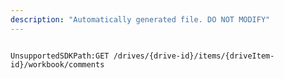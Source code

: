 ```yaml
---
description: "Automatically generated file. DO NOT MODIFY"
---
```


```powershellv2

UnsupportedSDKPath:GET /drives/{drive-id}/items/{driveItem-id}/workbook/comments

```